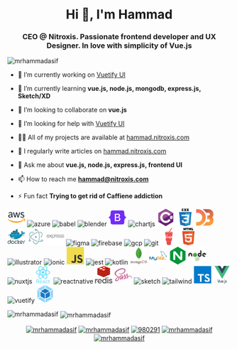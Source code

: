 <h1 align="center">Hi 👋, I'm Hammad</h1>
<h3 align="center">CEO @ Nitroxis. Passionate frontend developer and UX Designer. In love with simplicity of Vue.js</h3>

<p align="left"> <img src="https://komarev.com/ghpvc/?username=mrhammadasif" alt="mrhammadasif" /> </p>

- 🔭 I’m currently working on [Vuetify UI](https://vuetify-ui.com)

- 🌱 I’m currently learning **vue.js, node.js, mongodb, express.js, Sketch/XD**

- 👯 I’m looking to collaborate on **vue.js**

- 🤝 I’m looking for help with [Vuetify UI](https://vuetify-ui.com)

- 👨‍💻 All of my projects are available at [hammad.nitroxis.com](hammad.nitroxis.com)

- 📝 I regularly write articles on [hammad.nitroxis.com](hammad.nitroxis.com)

- 💬 Ask me about **vue.js, node.js, express.js, frontend UI**

- 📫 How to reach me **hammad@nitroxis.com**

- ⚡ Fun fact **Trying to get rid of Caffiene addiction**

<p align="left">
  <img src="https://raw.githubusercontent.com/devicons/devicon/master/icons/amazonwebservices/amazonwebservices-original-wordmark.svg"  alt="aws" width="40" height="40" />
<img src="https://www.vectorlogo.zone/logos/microsoft_azure/microsoft_azure-icon.svg" alt="azure" width="40"  height="40" />

<img src="https://www.vectorlogo.zone/logos/babeljs/babeljs-icon.svg" alt="babel" width="40" height="40" />
<img src="https://download.blender.org/branding/community/blender_community_badge_white.svg" alt="blender" width="40"   height="40" />
<img src="https://raw.githubusercontent.com/devicons/devicon/master/icons/bootstrap/bootstrap-plain.svg" alt="bootstrap" width="40"   height="40" />
<img src="https://www.chartjs.org/media/logo-title.svg" alt="chartjs" width="40" height="40" />
<img src="https://raw.githubusercontent.com/devicons/devicon/master/icons/csharp/csharp-original.svg" alt="csharp" width="40"   height="40" />
<img src="https://raw.githubusercontent.com/devicons/devicon/master/icons/css3/css3-original-wordmark.svg" alt="css3" width="40"   height="40" />
<img src="https://raw.githubusercontent.com/devicons/devicon/master/icons/d3js/d3js-original.svg" alt="d3js" width="40"   height="40" />
<img src="https://raw.githubusercontent.com/devicons/devicon/master/icons/docker/docker-original-wordmark.svg" alt="docker"   width="40" height="40" />
<img src="https://raw.githubusercontent.com/devicons/devicon/master/icons/electron/electron-original.svg" alt="electron" width="40"   height="40" />
<img src="https://raw.githubusercontent.com/devicons/devicon/master/icons/express/express-original-wordmark.svg" alt="express"   width="40" height="40" />
<img src="https://www.vectorlogo.zone/logos/figma/figma-icon.svg" alt="figma" width="40" height="40" />
<img src="https://www.vectorlogo.zone/logos/firebase/firebase-icon.svg" alt="firebase" width="40" height="40" />
<img src="https://www.vectorlogo.zone/logos/google_cloud/google_cloud-icon.svg" alt="gcp" width="40" height="40" />
<img src="https://www.vectorlogo.zone/logos/git-scm/git-scm-icon.svg" alt="git" width="40" height="40" />
<img src="https://raw.githubusercontent.com/devicons/devicon/master/icons/gulp/gulp-plain.svg" alt="gulp" width="40" height="40" />
<img src="https://raw.githubusercontent.com/devicons/devicon/master/icons/html5/html5-original-wordmark.svg" alt="html5" width="40"   height="40" />
<img src="https://www.vectorlogo.zone/logos/adobe_illustrator/adobe_illustrator-icon.svg" alt="illustrator" width="40"  height="40" />
<img src="https://upload.wikimedia.org/wikipedia/commons/d/d1/Ionic_Logo.svg" alt="ionic" width="40" height="40" />
<img src="https://raw.githubusercontent.com/devicons/devicon/master/icons/javascript/javascript-original.svg" alt="javascript"  width="40" height="40" />
<img src="https://www.vectorlogo.zone/logos/jestjsio/jestjsio-icon.svg" alt="jest" width="40" height="40" />
<img src="https://www.vectorlogo.zone/logos/kotlinlang/kotlinlang-icon.svg" alt="kotlin" width="40" height="40" />
<img src="https://raw.githubusercontent.com/devicons/devicon/master/icons/mongodb/mongodb-original-wordmark.svg" alt="mongodb"   width="40" height="40" />
<img src="https://raw.githubusercontent.com/devicons/devicon/master/icons/mysql/mysql-original-wordmark.svg" alt="mysql" width="40"   height="40" />
<img src="https://raw.githubusercontent.com/devicons/devicon/master/icons/nginx/nginx-original.svg" alt="nginx" width="40"   height="40" />
<img src="https://raw.githubusercontent.com/devicons/devicon/master/icons/nodejs/nodejs-original-wordmark.svg" alt="nodejs"   width="40" height="40" />
<img src="https://www.vectorlogo.zone/logos/nuxtjs/nuxtjs-icon.svg" alt="nuxtjs" width="40" height="40" />
<img src="https://raw.githubusercontent.com/devicons/devicon/master/icons/react/react-original-wordmark.svg" alt="react" width="40"   height="40" />
<img src="https://reactnative.dev/img/header_logo.svg" alt="reactnative" width="40" height="40" />
<img src="https://raw.githubusercontent.com/devicons/devicon/master/icons/redis/redis-original-wordmark.svg" alt="redis" width="40"   height="40" />
<img src="https://raw.githubusercontent.com/devicons/devicon/master/icons/sass/sass-original.svg" alt="sass" width="40"   height="40" />
<img src="https://www.vectorlogo.zone/logos/sketchapp/sketchapp-icon.svg" alt="sketch" width="40" height="40" />
<img src="https://www.vectorlogo.zone/logos/tailwindcss/tailwindcss-icon.svg" alt="tailwind" width="40" height="40" />
<img src="https://raw.githubusercontent.com/devicons/devicon/master/icons/typescript/typescript-original.svg" alt="typescript"   width="40" height="40" />
<img src="https://raw.githubusercontent.com/devicons/devicon/master/icons/vuejs/vuejs-original-wordmark.svg" alt="vuejs" width="40"
  height="40" />
<img src="https://bestofjs.org/logos/vuetify.svg" alt="vuetify" width="40" height="40" />
<img src="https://raw.githubusercontent.com/devicons/devicon/master/icons/webpack/webpack-original.svg" alt="webpack" width="40" height="40" />
</p>

<p><img align="left" src="https://github-readme-stats.vercel.app/api/top-langs/?username=mrhammadasif&layout=compact&hide=html" alt="mrhammadasif" /></p>

<p>&nbsp;<img align="center" src="https://github-readme-stats.vercel.app/api?username=mrhammadasif&show_icons=true" alt="mrhammadasif" /></p>

<p align="center">
<a href="https://twitter.com/mrhammadasif" target="blank"><img align="center" src="https://cdn.jsdelivr.net/npm/simple-icons@3.0.1/icons/twitter.svg" alt="mrhammadasif" height="30" width="30" /></a>
<a href="https://linkedin.com/in/mrhammadasif" target="blank"><img align="center" src="https://cdn.jsdelivr.net/npm/simple-icons@3.0.1/icons/linkedin.svg" alt="mrhammadasif" height="30" width="30" /></a>
<a href="https://stackoverflow.com/users/980291" target="blank"><img align="center" src="https://cdn.jsdelivr.net/npm/simple-icons@3.0.1/icons/stackoverflow.svg" alt="980291" height="30" width="30" /></a>
<a href="https://fb.com/mrhammadasif" target="blank"><img align="center" src="https://cdn.jsdelivr.net/npm/simple-icons@3.0.1/icons/facebook.svg" alt="mrhammadasif" height="30" width="30" /></a>
<a href="https://www.behance.net/mrhammadasif" target="blank"><img align="center" src="https://cdn.jsdelivr.net/npm/simple-icons@3.0.1/icons/behance.svg" alt="mrhammadasif" height="30" width="30" /></a>
</p>
